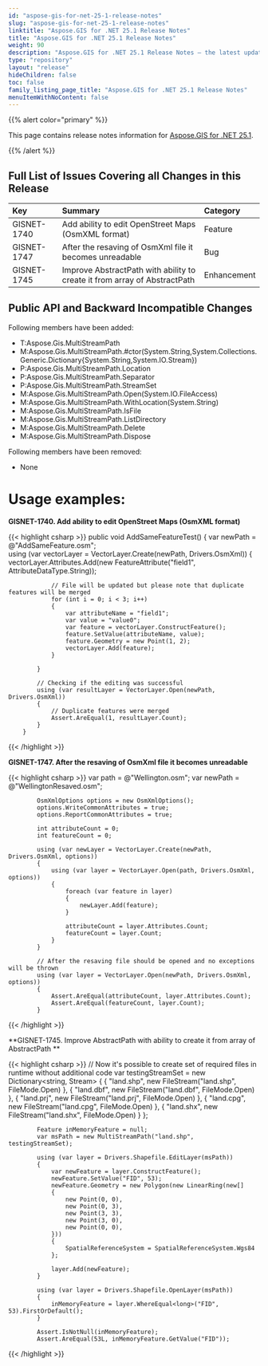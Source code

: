 ```yaml
---
id: "aspose-gis-for-net-25-1-release-notes"
slug: "aspose-gis-for-net-25-1-release-notes"
linktitle: "Aspose.GIS for .NET 25.1 Release Notes"
title: "Aspose.GIS for .NET 25.1 Release Notes"
weight: 90
description: "Aspose.GIS for .NET 25.1 Release Notes – the latest updates and fixes."
type: "repository"
layout: "release"
hideChildren: false
toc: false
family_listing_page_title: "Aspose.GIS for .NET 25.1 Release Notes"
menuItemWithNoContent: false
---
```


{{% alert color="primary" %}}

This page contains release notes information for [Aspose.GIS for .NET 25.1](https://www.nuget.org/packages/Aspose.GIS/25.1.0).

{{% /alert %}}

## **Full List of Issues Covering all Changes in this Release**

|**Key**    |**Summary**                                                                                           |**Category**|
|:--------- |:-----------------------------------------------------------------------------------------------------|:-----------|
|GISNET-1740|Add ability to edit OpenStreet Maps (OsmXML format)                                                   |Feature     |
|GISNET-1747|After the resaving of OsmXml file it becomes unreadable                                               |Bug         |
|GISNET-1745|Improve AbstractPath with ability to create it from array of AbstractPath                             |Enhancement |




## **Public API and Backward Incompatible Changes**
Following members have been added:

+ T:Aspose.Gis.MultiStreamPath
+ M:Aspose.Gis.MultiStreamPath.#ctor(System.String,System.Collections.Generic.Dictionary{System.String,System.IO.Stream})
+ P:Aspose.Gis.MultiStreamPath.Location
+ P:Aspose.Gis.MultiStreamPath.Separator
+ P:Aspose.Gis.MultiStreamPath.StreamSet
+ M:Aspose.Gis.MultiStreamPath.Open(System.IO.FileAccess)
+ M:Aspose.Gis.MultiStreamPath.WithLocation(System.String)
+ M:Aspose.Gis.MultiStreamPath.IsFile
+ M:Aspose.Gis.MultiStreamPath.ListDirectory
+ M:Aspose.Gis.MultiStreamPath.Delete
+ M:Aspose.Gis.MultiStreamPath.Dispose

Following members have been removed:

- None


# **Usage examples:**

**GISNET-1740. Add ability to edit OpenStreet Maps (OsmXML format)**

{{< highlight csharp >}}
        public void AddSameFeatureTest()
        {
            var newPath = @"AddSameFeature.osm";            
            using (var vectorLayer = VectorLayer.Create(newPath, Drivers.OsmXml))
            {
                vectorLayer.Attributes.Add(new FeatureAttribute("field1", AttributeDataType.String));
				
				// File will be updated but please note that duplicate features will be merged
				for (int i = 0; i < 3; i++)
				{
					var attributeName = "field1";
					var value = "value0";
					var feature = vectorLayer.ConstructFeature();
					feature.SetValue(attributeName, value);
					feature.Geometry = new Point(1, 2);
					vectorLayer.Add(feature);
				} 

            }

            // Checking if the editing was successful
            using (var resultLayer = VectorLayer.Open(newPath, Drivers.OsmXml))
            {
				// Duplicate features were merged
                Assert.AreEqual(1, resultLayer.Count);
            }
        }
{{< /highlight >}}

**GISNET-1747. After the resaving of OsmXml file it becomes unreadable**

{{< highlight csharp >}}
            var path = @"Wellington.osm";
            var newPath = @"WellingtonResaved.osm";

            OsmXmlOptions options = new OsmXmlOptions();
            options.WriteCommonAttributes = true;
            options.ReportCommonAttributes = true;

            int attributeCount = 0;
            int featureCount = 0;

            using (var newLayer = VectorLayer.Create(newPath, Drivers.OsmXml, options))
            {
                using (var layer = VectorLayer.Open(path, Drivers.OsmXml, options))
                {
                    foreach (var feature in layer)
                    {
                        newLayer.Add(feature);
                    }

                    attributeCount = layer.Attributes.Count;
                    featureCount = layer.Count;
                }
            }

            // After the resaving file should be opened and no exceptions will be thrown
            using (var layer = VectorLayer.Open(newPath, Drivers.OsmXml, options))
            {
                Assert.AreEqual(attributeCount, layer.Attributes.Count);
                Assert.AreEqual(featureCount, layer.Count);
            }

{{< /highlight >}}


**GISNET-1745. Improve AbstractPath with ability to create it from array of AbstractPath  **

{{< highlight csharp >}}
            // Now it's possible to create set of required files in runtime without additional code
			var testingStreamSet = new Dictionary<string, Stream>
            {
                { "land.shp", new FileStream("land.shp", FileMode.Open) },
                { "land.dbf", new FileStream("land.dbf", FileMode.Open) },
                { "land.prj", new FileStream("land.prj", FileMode.Open) },
                { "land.cpg", new FileStream("land.cpg", FileMode.Open) },
                { "land.shx", new FileStream("land.shx", FileMode.Open) }
            };

            Feature inMemoryFeature = null;
            var msPath = new MultiStreamPath("land.shp", testingStreamSet);

            using (var layer = Drivers.Shapefile.EditLayer(msPath))
            {
                var newFeature = layer.ConstructFeature();
                newFeature.SetValue("FID", 53);
                newFeature.Geometry = new Polygon(new LinearRing(new[]
                {
                    new Point(0, 0),
                    new Point(0, 3),
                    new Point(3, 3),
                    new Point(3, 0),
                    new Point(0, 0),
                }))
                {
                    SpatialReferenceSystem = SpatialReferenceSystem.Wgs84
                };

                layer.Add(newFeature);
            }

            using (var layer = Drivers.Shapefile.OpenLayer(msPath))
            {
                inMemoryFeature = layer.WhereEqual<long>("FID", 53).FirstOrDefault();
            }

            Assert.IsNotNull(inMemoryFeature);
            Assert.AreEqual(53L, inMemoryFeature.GetValue("FID"));
{{< /highlight >}}